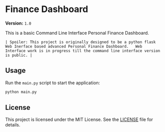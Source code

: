 # Finance Dashboard
**Version:** `1.0`

This is a basic Command Line Interface Personal Finance Dashboard.

`| Spoiler: This project is originally designed to be a python flask Web Inerface based advanced Personal Finance Dashboard.  
Web Interface work is in progress till the command line interface version is public. |`

## Usage

Run the `main.py` script to start the application:
```bash
python main.py
```

## License

This project is licensed under the MIT License. See the [LICENSE](LICENSE) file for details.
